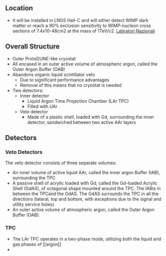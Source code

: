 ## Location 
- It will be installed in LNGS Hall-C and will either detect WIMP dark matter or reach a 90% exclusion sensitivity to WIMP-nucleon cross sections of 7.4x10-48cm2 at the mass of 1TeV/c2. [Labratori Nazionali](https://www.lngs.infn.it/en/darkside)

## Overall Structure

- Outer ProtoDUNE-like cryostat
-   All encased in an outer active volume of atmospheric argon, called the Outer Argon Buffer (OAB)
-   Abandons organic liquid scintillator veto
	-   Due to significant performance advantages
	-   Removal of this means that no cryostat is needed
- Two detectors:
	-   Inner detector
		-   Liquid Argon Time Projection Chamber (LAr TPC)
		-   Filled with UAr
	-   Veto detector
		-   Made of a plastic shell, loaded with Gd, surrounding the inner detector, sandwiched between two active AAr layers



## Detectors

### Veto Detectors
The veto detector consists of three separate volumes:
- An inner volume of active liquid AAr, called the Inner argon Buffer (IAB), surrounding the TPC
- A passive shell of acrylic loaded with Gd, called the Gd-loaded Acrylic Shell (GdAS), of octagonal shape mounted around the TPC. The IABis in between the TPCand the GdAS. The GdAS surrounds the TPC in all the directions (lateral, top and bottom, with exceptions due to the signal and utility service holes).
- An outer active volume of atmospheric argon, called the Outer Argon Buffer (OAB).


### TPC
- The LAr TPC operates in a two-phase mode, utilizing both the liquid and gas phases of [[argon]]
- 